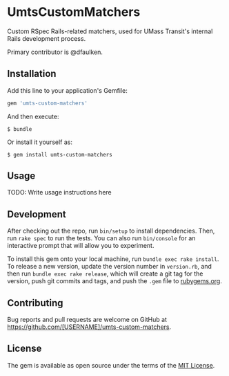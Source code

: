 # UmtsCustomMatchers

Custom RSpec Rails-related matchers, used for UMass Transit's internal Rails development process.

Primary contributor is @dfaulken.

## Installation

Add this line to your application's Gemfile:

```ruby
gem 'umts-custom-matchers'
```

And then execute:

    $ bundle

Or install it yourself as:

    $ gem install umts-custom-matchers

## Usage

TODO: Write usage instructions here

## Development

After checking out the repo, run `bin/setup` to install dependencies. Then, run `rake spec` to run the tests. You can also run `bin/console` for an interactive prompt that will allow you to experiment.

To install this gem onto your local machine, run `bundle exec rake install`. To release a new version, update the version number in `version.rb`, and then run `bundle exec rake release`, which will create a git tag for the version, push git commits and tags, and push the `.gem` file to [rubygems.org](https://rubygems.org).

## Contributing

Bug reports and pull requests are welcome on GitHub at https://github.com/[USERNAME]/umts-custom-matchers.


## License

The gem is available as open source under the terms of the [MIT License](http://opensource.org/licenses/MIT).
